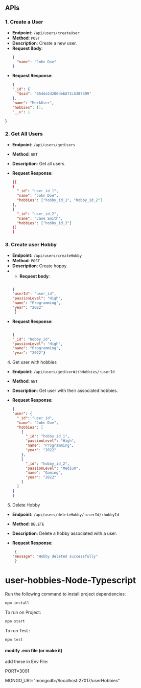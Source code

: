 

## APIs

### 1. Create a User

- **Endpoint**: `/api/users/createUser`
- **Method**: `POST`
- **Description**: Create a new user.
- **Request Body**:
  ```json
  {
    "name": "John Doe"
  }
  
- **Request Response**:
  ```json
  {
  "_id": {
    "$oid": "654de2d206deb872c6387399"
  },
  "name": "MockUser",
  "hobbies": [],
  "__v": 1
}

### 2. Get All Users

- **Endpoint**: `/api/users/getUsers`
- **Method**: `GET`
- **Description**: Get all users.

- **Request Response**:
  ```json
  {[
  {
    "_id": "user_id_1",
    "name": "John Doe",
    "hobbies": ["hobby_id_1", "hobby_id_2"]
  },
  {
    "_id": "user_id_2",
    "name": "Jane Smith",
    "hobbies": ["hobby_id_3"]
  }]
  }
### 3. Create user Hobby

- **Endpoint**: `/api/users/createHobby`
- **Method**: `POST`
- **Description**: Create hoppy.
- - **Request body**:
  ```json
  
  {
  "userId": "user_id",
  "passionLevel": "High",
  "name": "Programming",
  "year": "2022" 
   }

- **Request Response**:
  ```json
  
  {
  "_id": "hobby_id",
  "passionLevel": "High",
  "name": "Programming",
  "year": "2022"}

 4. Get user  with hobbies

- **Endpoint**: `/api/users/getUserWithHobbies/:userId`
- **Method**: `GET`
- **Description**: Get  user with their associated hobbies.

- **Request Response**:
  ```json
  {
  "user": {
    "_id": "user_id",
    "name": "John Doe",
    "hobbies": [
      {
        "_id": "hobby_id_1",
        "passionLevel": "High",
        "name": "Programming",
        "year": "2022"
      },
      {
        "_id": "hobby_id_2",
        "passionLevel": "Medium",
        "name": "Gaming",
        "year": "2022"
      }
    ]
  }
  }
5. Delete Hobby

- **Endpoint**: `/api/users/deleteHobby/:userId/:hobbyId`
- **Method**: `DELETE`
- **Description**: Delete a hobby associated with a user.

- **Request Response**:
  ```json
   {
  "message": "Hobby deleted successfully"
   }
# user-hobbies-Node-Typescript
Run the following command to install project dependencies:

```bash
npm install
```
To run on Project:

```bash
npm start
```
To  run Test :

```bash
npm test
```

####  modify .evn file (or make it)
add these in Env File:

PORT=3001

MONGO_URI="mongodb://localhost:27017/userHobbies"






  





